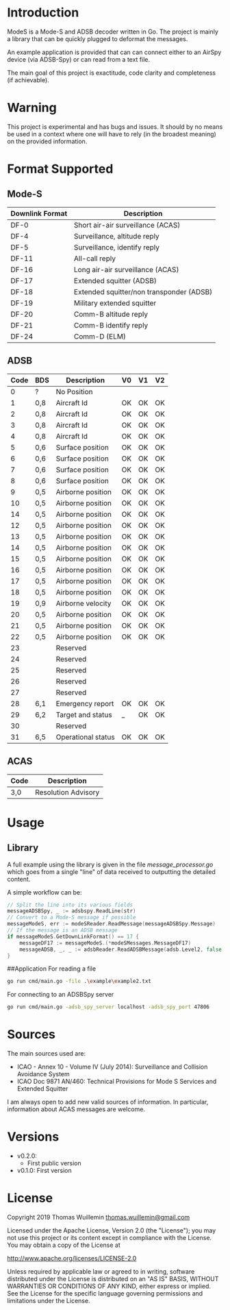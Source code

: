 # Introduction
ModeS is a Mode-S and ADSB decoder written in Go. The project is mainly a library that can be quickly plugged to 
deformat the messages.

An example application is provided that can can connect either to an AirSpy device (via ADSB-Spy) or can 
read from a text file.

The main goal of this project is exactitude, code clarity and completeness (if achievable).

# Warning
This project is experimental and has bugs and issues. It should by no means be used in a context where one will have
to rely (in the broadest meaning) on the provided information.

# Format Supported
## Mode-S
| Downlink Format | Description |
| --- | --- | 
| DF-0 | Short air-air surveillance (ACAS) | 
| DF-4 | Surveillance, altitude reply | 
| DF-5 | Surveillance, identify reply |
| DF-11 | All-call reply |
| DF-16 | Long air-air surveillance (ACAS) |
| DF-17 | Extended squitter (ADSB) |
| DF-18 | Extended squitter/non transponder (ADSB) |
| DF-19 | Military extended squitter |
| DF-20 | Comm-B altitude reply |
| DF-21 | Comm-B identify reply |
| DF-24 | Comm-D (ELM) |

## ADSB
| Code |  BDS | Description  |         V0   |   V1   |   V2 |
| --- | --- | --- | --- | --- | --- | 
|  0   |   ?  |  No Position
|  1   |  0,8 |  Aircraft Id         | OK | OK | OK |
|  2   |  0,8 |  Aircraft Id         | OK | OK | OK |
|  3   |  0,8 |  Aircraft Id         | OK | OK | OK |
|  4   |  0,8 |  Aircraft Id         | OK | OK | OK |
|  5   |  0,6 |  Surface position    | OK | OK | OK |
|  6   |  0,6 |  Surface position    | OK | OK | OK |
|  7   |  0,6 |  Surface position    | OK | OK | OK |
|  8   |  0,6 |  Surface position    | OK | OK | OK |
|  9   |  0,5 |  Airborne position   | OK | OK | OK |
| 10   |  0,5 |  Airborne position   | OK | OK | OK |
| 14   |  0,5 |  Airborne position   | OK | OK | OK |
| 12   |  0,5 |  Airborne position   | OK | OK | OK |
| 13   |  0,5 |  Airborne position   | OK | OK | OK |
| 14   |  0,5 |  Airborne position   | OK | OK | OK |
| 15   |  0,5 |  Airborne position   | OK | OK | OK |
| 16   |  0,5 |  Airborne position   | OK | OK | OK |
| 17   |  0,5 |  Airborne position   | OK | OK | OK |
| 18   |  0,5 |  Airborne position   | OK | OK | OK |
| 19   |  0,9 |  Airborne velocity   | OK | OK | OK |
| 20   |  0,5 |  Airborne position   | OK | OK | OK |
| 21   |  0,5 |  Airborne position   | OK | OK | OK |
| 22   |  0,5 |  Airborne position   | OK | OK | OK |
| 23   |      | Reserved             |    |    |    |
| 24   |      | Reserved             |    |    |    |
| 25   |      |  Reserved            |    |    |    |
| 26   |      |  Reserved            |    |    |    |
| 27   |      |  Reserved            |    |    |    |
| 28   |  6,1 |  Emergency report    | OK | OK | OK |
| 29   |  6,2 |  Target and status   | _  | OK | OK |
| 30   |      |  Reserved            |    |    |    |
| 31   |  6,5 |  Operational status  | OK | OK | OK |

## ACAS
| Code |  Description |
| --- | --- |
| 3,0  | Resolution Advisory | 

# Usage
## Library
A full example using the library is given in the file _message_processor.go_ which goes from a single "line" of data 
received to outputting the detailed content.

A simple workflow can be:

```go
// Split the line into its various fields
messageADSBSpy, _ := adsbspy.ReadLine(str)
// Convert to a Mode-S message if possible
messageModeS, err := modeSReader.ReadMessage(messageADSBSpy.Message)
// If the message is an ADSB message
if messageModeS.GetDownLinkFormat() == 17 {
    messageDF17 := messageModeS.(*modeSMessages.MessageDF17)
    messageADSB, _, _ := adsbReader.ReadADSBMessage(adsb.Level2, false, false, messageDF17.MessageExtendedSquitter.Data)
}
```

##Application
For reading a file
```bash
go run cmd/main.go -file .\example\example2.txt
```

For connecting to an ADSBSpy server
```bash
go run cmd/main.go -adsb_spy_server localhost -adsb_spy_port 47806
```

# Sources
The main sources used are:
 * ICAO - Annex 10 - Volume IV (July 2014): Surveillance and Collision Avoidance System
 * ICAO Doc 9871 AN/460: Technical Provisions for Mode S Services and Extended Squitter
 
I am always open to add new valid sources of information. In particular, information about ACAS messages are welcome.

# Versions

 * v0.2.0: 
    * First public version
 * v0.1.0: First version

# License

Copyright 2019 Thomas Wuillemin  <thomas.wuillemin@gmail.com>

Licensed under the Apache License, Version 2.0 (the "License");
you may not use this project or its content except in compliance with the License.
You may obtain a copy of the License at

http://www.apache.org/licenses/LICENSE-2.0

Unless required by applicable law or agreed to in writing, software
distributed under the License is distributed on an "AS IS" BASIS,
WITHOUT WARRANTIES OR CONDITIONS OF ANY KIND, either express or implied.
See the License for the specific language governing permissions and
limitations under the License.